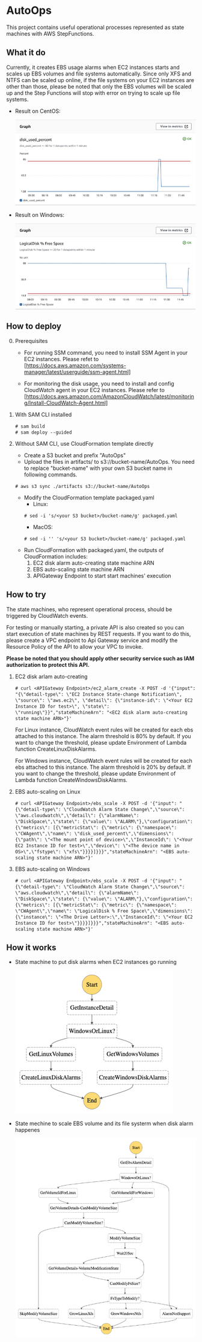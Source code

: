 # AutoOps

This project contains useful operational processes represented as state machines with AWS StepFunctions. 

## What it do

Currently, it creates EBS usage alarms when EC2 instances starts and scales up EBS volumes and file systems automatically. Since only XFS and NTFS can be scaled up online, if the file systems on your EC2 instances are other than those, please be noted that only the EBS volumes will be scaled up and the Step Functions will stop with error on trying to scale up file systems.

- Result on CentOS:

    ![](doc/result_centos.png)

- Result on Windows:

    ![](doc/result_windows.png)

## How to deploy

0. Prerequisites

    - For running SSM command, you need to install SSM Agent in your EC2 instances. Please refet to [https://docs.aws.amazon.com/systems-manager/latest/userguide/ssm-agent.html]

    - For monitoring the disk usage, you need to install and config CloudWatch agent in your EC2 instances. Please refer to [https://docs.aws.amazon.com/AmazonCloudWatch/latest/monitoring/Install-CloudWatch-Agent.html]

1. With SAM CLI installed
    ```
    # sam build
    # sam deploy --guided
    ```
2. Without SAM CLI, use CloudFormation template directly
    - Create a S3 bucket and prefix "AutoOps"
    - Upload the files in artifacts/ to s3://bucket-name/AutoOps. You need to replace "bucket-name" with your own S3 bucket name in following commands.
    ```
    # aws s3 sync ./artifacts s3://bucket-name/AutoOps
    ```
    - Modify the CloudFormation template packaged.yaml
        - Linux:
        ```
        # sed -i 's/<your S3 bucket>/bucket-name/g' packaged.yaml
        ```
        - MacOS:
        ```
        # sed -i '' 's/<your S3 bucket>/bucket-name/g' packaged.yaml
        ```
    - Run CloudFormation with packaged.yaml, the outputs of CloudFormation includes:
        1. EC2 disk alarm auto-creating state machine ARN
        2. EBS auto-scaling state machine ARN
        3. APIGateway Endpoint to start start machines' execution

## How to try

The state machines, who represent operational process, should be triggered by CloudWatch events. 

For testing or manually starting, a private API is also created so you can start execution of state machines by REST requests. If you want to do this, please create a VPC endpoint to Api Gateway service and modify the Resource Policy of the API to allow your VPC to invoke. 

**Please be noted that you should apply other security service such as IAM authorization to protect this API.**

1. EC2 disk arlam auto-creating

    ```
    # curl <APIGateway Endpoint>/ec2_alarm_create -X POST -d '{"input": "{\"detail-type\": \"EC2 Instance State-change Notification\", \"source\": \"aws.ec2\", \"detail\": {\"instance-id\": \"<Your EC2 Instance ID for test>\", \"state\": \"running\"}}","stateMachineArn": "<EC2 disk alarm auto-creating state machine ARN>"}'
    ```

    For Linux instance, CloudWatch event rules will be created for each ebs attached to this instance. The alarm threshold is 80% by default. If you want to change the threshold, please update Environment of Lambda function CreateLinuxDiskAlarms.

    For Windows instance, CloudWatch event rules will be created for each ebs attached to this instance. The alarm threshold is 20% by default. If you want to change the threshold, please update Environment of Lambda function CreateWindowsDiskAlarms.

2. EBS auto-scaling on Linux

    ```
    # curl <APIGateway Endpoint>/ebs_scale -X POST -d '{"input": "{\"detail-type\": \"CloudWatch Alarm State Change\",\"source\": \"aws.cloudwatch\",\"detail\": {\"alarmName\": \"DiskSpace\",\"state\": {\"value\": \"ALARM\"},\"configuration\": {\"metrics\": [{\"metricStat\": {\"metric\": {\"namespace\": \"CWAgent\",\"name\": \"disk_used_percent\",\"dimensions\": {\"path\": \"<The mount point of device>\",\"InstanceId\": \"<Your EC2 Instance ID for test>\",\"device\": \"<The device name in OS>\",\"fstype\": \"xfs\"}}}}]}}}","stateMachineArn": "<EBS auto-scaling state machine ARN>"}'
    ```

3. EBS auto-scaling on Windows

    ```
    # curl <APIGateway Endpoint>/ebs_scale -X POST -d '{"input": "{\"detail-type\": \"CloudWatch Alarm State Change\",\"source\": \"aws.cloudwatch\",\"detail\": {\"alarmName\": \"DiskSpace\",\"state\": {\"value\": \"ALARM\"},\"configuration\": {\"metrics\": [{\"metricStat\": {\"metric\": {\"namespace\": \"CWAgent\",\"name\": \"LogicalDisk % Free Space\",\"dimensions\": {\"instance\": \"<The Drive Letter>:\",\"InstanceId\": \"<Your EC2 Instance ID for test>\"}}}}]}}}","stateMachineArn": "<EBS auto-scaling state machine ARN>"}'
    ```
## How it works

- State machine to put disk alarms when EC2 instances go running

    ![](doc/ec2alarm_autocreating.asl.png)

- State mechine to scale EBS volume and its file systerm when disk alarm happenes

    ![](doc/ebs_autoscaling.asl.png)

